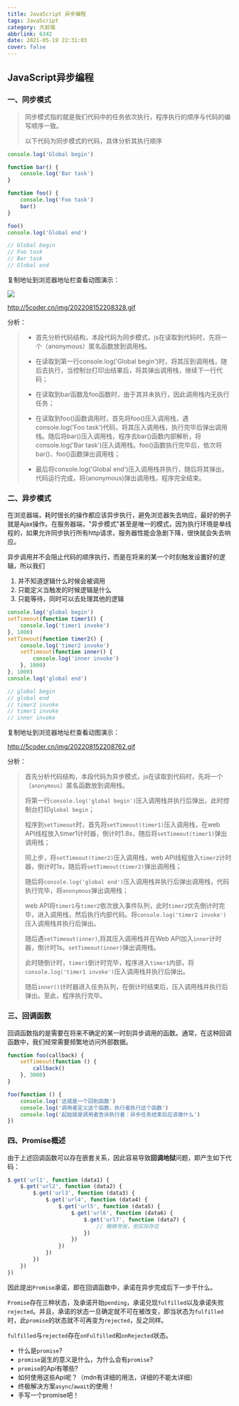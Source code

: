 ```yaml
---
title: JavaScript 异步编程
tags: JavaScript
category: 大前端
abbrlink: 6342
date: 2021-05-19 22:31:03
cover: false
---
```


## JavaScript异步编程

### 一、同步模式

> 同步模式指的就是我们代码中的任务依次执行，程序执行的顺序与代码的编写顺序一致。
>
> 以下代码为同步模式的代码，具体分析其执行顺序

```js
console.log('Global begin')

function bar() {
    console.log('Bar task')
}

function foo() {
    console.log('Foo task')
    bar()
}

foo()
console.log('Global end')

// Global begin
// Foo task
// Bar task
// Global end
```

复制地址到浏览器地址栏查看动图演示：

![](http://5coder.cn/img/202208152208328.gif)

http://5coder.cn/img/202208152208328.gif

分析：

> - 首先分析代码结构，本段代码为同步模式，js在读取到代码时，先将一个（anonymous）匿名函数放到调用栈。
>
> - 在读取到第一行console.log('Global begin')时，将其压到调用栈，随后去执行，当控制台打印出结果后，将其弹出调用栈，继续下一行代码；
>
> - 在读取到bar函数及foo函数时，由于其并未执行，因此调用栈内无执行任务；
> - 在读取到foo()函数调用时，首先将foo()压入调用栈，遇console.log('Foo task')代码，将其压入调用栈，执行完毕后弹出调用栈。随后将bar()压入调用栈，程序去bar()函数内部解析，将console.log('Bar task')压入调用栈。foo()函数执行完毕后，依次将bar()、foo()函数弹出调用栈；
> - 最后将console.log('Global end')压入调用栈并执行，随后将其弹出，代码运行完成，将(anonymous)弹出调用栈，程序完全结束。

### 二、异步模式

在浏览器端，耗时很长的操作都应该异步执行，避免浏览器失去响应，最好的例子就是Ajax操作。在服务器端，"异步模式"甚至是唯一的模式，因为执行环境是单线程的，如果允许同步执行所有http请求，服务器性能会急剧下降，很快就会失去响应。

异步调用并不会阻止代码的顺序执行，而是在将来的某一个时刻触发设置好的逻辑，所以我们

1. 并不知道逻辑什么时候会被调用
2. 只能定义当触发的时候逻辑是什么
3. 只能等待，同时可以去处理其他的逻辑

```js
console.log('global begin')
setTimeout(function timer1() {
    console.log('timer1 invoke')
}, 1800)
setTimeout(function timer2() {
    console.log('timer2 invoke')
    setTimeout(function inner() {
        console.log('inner invoke')
    }, 1000)
}, 1000)
console.log('global end')

// global begin
// global end
// timer2 invoke
// timer1 invoke
// inner invoke
```

复制地址到浏览器地址栏查看动图演示：

http://5coder.cn/img/202208152208762.gif

分析：

> 首先分析代码结构，本段代码为异步模式，js在读取到代码时，先将一个（`anonymous`）匿名函数放到调用栈。
>
> 将第一行`console.log('global begin')`压入调用栈并执行后弹出，此时控制台打印`global begin`；
>
> 程序到`setTimeout`时，首先将`setTimeout(timer1)`压入调用栈，在web API线程放入timer1计时器，倒计时1.8s，随后将`setTimeout(timer1)`弹出调用栈；
>
> 同上步，将`setTimeout(timer2)`压入调用栈，web API线程放入`timer2`计时器，倒计时1s，随后将`setTimeout(timer2)`弹出调用栈；
>
> 随后将`console.log('global end')`压入调用栈并执行后弹出调用栈，代码执行完毕，将`anonymous`弹出调用栈；
>
> web API将`timer1`与`timer2`依次放入事件队列，此时`timer2`优先倒计时完毕，进入调用栈，然后执行内部代码。将`console.log('timer2 invoke')`压入调用栈并执行后弹出。
>
> 随后遇`setTimeout(inner)`,将其压入调用栈并在Web API加入`inner`计时器，倒计时1s。`setTimeout(inner)`弹出调用栈。
>
> 此时随倒计时，`timer1`倒计时完毕，程序进入`timer1`内部，将`console.log('timer1 invoke')`压入调用栈并执行后弹出。
>
> 随后`inner()`计时器进入任务队列，在倒计时结束后，压入调用栈并执行后弹出。至此，程序执行完毕。

### 三、回调函数

回调函数指的是需要在将来不确定的某一时刻异步调用的函数。通常，在这种回调函数中，我们经常需要频繁地访问外部数据。

```js
function foo(callback) {
    setTimeout(function () {
        callback()
    }, 3000)
}

foo(function () {
    console.log('这就是一个回到函数')
    console.log('调用者定义这个函数，执行者执行这个函数')
    console.log('起始就是调用者告诉执行者：异步任务结束后应该做什么')
})
```

### 四、Promise概述

由于上述回调函数可以存在嵌套关系，因此容易导致**回调地狱**问题，即产生如下代码：

```js
$.get('url1', function (data1) {
    $.get('url2', function (data2) {
        $.get('url3', function (data3) {
            $.get('url4', function (data4) {
                $.get('url5', function (data5) {
                    $.get('url6', function (data6) {
                        $.get('url7', function (data7) {
                            // 略微夸张，但实际存在
                        })
                    })
                })
            })
        })
    })
})
```

因此提出`Promise`承诺，即在回调函数中，承诺在异步完成后下一步干什么。

`Promise`存在三种状态，及承诺开始`pending`，承诺兑现`fulfilled`以及承诺失败`rejected`。并且，承诺的状态一旦确定就不可在被改变，即当状态为`fulfilled`时，此`promise`的状态就不可再变为`rejected`，反之同样。

`fulfilled`与`rejected`存在`onFulfilled`和`onRejected`状态。

- 什么是`promise`?
- `promise`诞生的意义是什么，为什么会有`promise`?
- `promise`的Api有哪些?
- 如何使用这些Api呢？（mdn有详细的用法，详细的不能太详细）
- 终极解决方案`async`/`await`的使用！
- 手写一个promise吧！